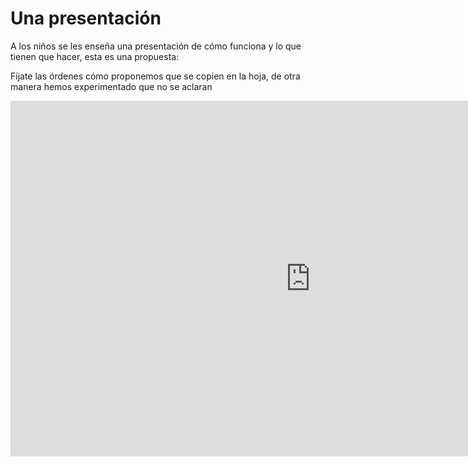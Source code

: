 
# Una presentación

A los niños se les enseña una presentación de cómo funciona y lo que tienen que hacer, esta es una propuesta:

Fíjate las órdenes cómo proponemos que se copien en la hoja, de otra manera hemos experimentado que no se aclaran



<iframe width="960" height="569" src="https://docs.google.com/presentation/d/1FNcLnBVG_Sz90WHd1QVKhqB6wOTKQl2cE1lxzpwDQto/embed?start=false&amp;loop=false&amp;delayms=3000" frameborder="0" allowfullscreen="allowfullscreen" mozallowfullscreen="mozallowfullscreen" webkitallowfullscreen="webkitallowfullscreen"></iframe>

